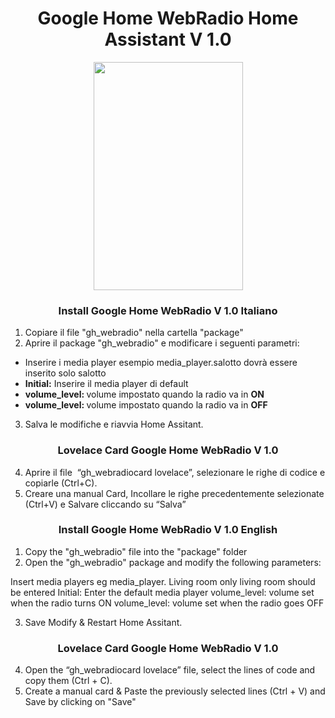 <h1 style="text-align: center;">Google Home WebRadio Home Assistant V 1.0</h1>
<center><img class="aligncenter wp-image-1369 size-medium" src="https://github.com/SalvatoreITA/radio-google/blob/main/Radio%2001.PNG" alt="" width="239" height="365" /></center>

<h3 style="text-align: center;">Install Google Home WebRadio V 1.0 Italiano </h3>

1. Copiare il file "gh_webradio" nella cartella "package"
2. Aprire il package "gh_webradio" e modificare i seguenti parametri:

<ul>
 	<li>Inserire i media player esempio media_player.salotto dovrà essere inserito solo salotto</li>
 	<li><strong>Initial:</strong> Inserire il media player di default</li>
 	<li><strong>volume_level: </strong>volume impostato quando la radio va in <strong>ON</strong></li>
 	<li><strong>volume_level: </strong>volume impostato quando la radio va in <strong>OFF</strong></li>
</ul>

3. Salva le modifiche e riavvia Home Assitant.

<h3 style="text-align: center;">Lovelace Card Google Home WebRadio V 1.0</h3>

4. Aprire il file  “gh_webradiocard lovelace”, selezionare le righe di codice e copiarle (Ctrl+C).
5. Creare una manual Card, Incollare le righe precedentemente selezionate (Ctrl+V) e Salvare cliccando su “Salva”


<h3 style="text-align: center;">Install Google Home WebRadio V 1.0 English </h3>

1. Copy the "gh_webradio" file into the "package" folder
2. Open the "gh_webradio" package and modify the following parameters:

Insert media players eg media_player. Living room only living room should be entered
Initial: Enter the default media player
volume_level: volume set when the radio turns ON
volume_level: volume set when the radio goes OFF

3. Save Modify & Restart Home Assitant.

<h3 style="text-align: center;">Lovelace Card Google Home WebRadio V 1.0</h3>

4. Open the “gh_webradiocard lovelace” file, select the lines of code and copy them (Ctrl + C).
5. Create a manual card & Paste the previously selected lines (Ctrl + V) and Save by clicking on "Save"
